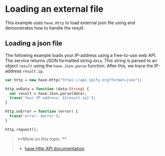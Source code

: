 # Loading an external file

This example uses `haxe.Http` to load external json file using and demonstrates how to handle the result.

## Loading a json file 

The following example loads your IP-address using a free-to-use web API. The service returns JSON formatted string `data`. 
This string is parsed to an object `result` using the `haxe.Json.parse` function. After this, we trace the IP-address `result.ip`.

```haxe
var http = new haxe.Http("https://api.ipify.org?format=json");

http.onData = function (data:String) {
  var result = haxe.Json.parse(data);
  trace('Your IP-address: ${result.ip}');
}

http.onError = function (error) {
  trace('error: $error');
}

http.request();
```

> **More on this topic: **
> 
> * [haxe.Http API documentation](http://api.haxe.org/haxe/Http.html)
